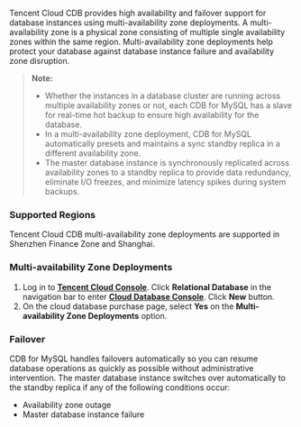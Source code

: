 Tencent Cloud CDB provides high availability and failover support for database instances using multi-availability zone deployments. A multi-availability zone is a physical zone consisting of multiple single availability zones within the same region. Multi-availability zone deployments help protect your database against database instance failure and availability zone disruption.
>**Note:**
>- Whether the instances in a database cluster are running across multiple availability zones or not, each CDB for MySQL has a slave for real-time hot backup to ensure high availability for the database.
>- In a multi-availability zone deployment, CDB for MySQL automatically presets and maintains a sync standby replica in a different availability zone.
>- The master database instance is synchronously replicated across availability zones to a standby replica to provide data redundancy, eliminate I/O freezes, and minimize latency spikes during system backups.

### Supported Regions
Tencent Cloud CDB multi-availability zone deployments are supported in Shenzhen Finance Zone and Shanghai.
### Multi-availability Zone Deployments
1. Log in to **[Tencent Cloud Console](https://console.cloud.tencent.com/)**. Click **Relational Database** in the navigation bar to enter **[Cloud Database Console](https://console.cloud.tencent.com/cdb/)**. Click **New** button.
2. On the cloud database purchase page, select **Yes** on the **Multi-availability Zone Deployments** option.

### Failover
CDB for MySQL handles failovers automatically so you can resume database operations as quickly as possible without administrative intervention. The master database instance switches over automatically to the standby replica if any of the following conditions occur:
- Availability zone outage
- Master database instance failure

[1]:	https://console.cloud.tencent.com/
[2]:	https://console.cloud.tencent.com/cdb/

